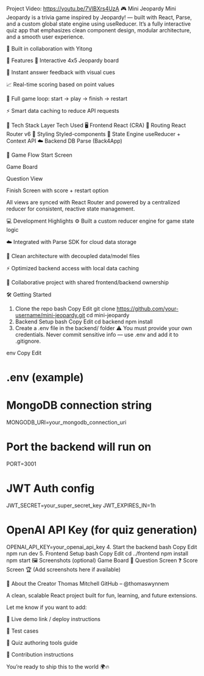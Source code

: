 Project Video: 
https://youtu.be/7VlBXrs4UzA
🎮 Mini Jeopardy
Mini Jeopardy is a trivia game inspired by Jeopardy! — built with React, Parse, and a custom global state engine using useReducer. It’s a fully interactive quiz app that emphasizes clean component design, modular architecture, and a smooth user experience.

👥 Built in collaboration with Yitong

🚀 Features
🎯 Interactive 4x5 Jeopardy board

🧠 Instant answer feedback with visual cues

📈 Real-time scoring based on point values

🔁 Full game loop: start → play → finish → restart

⚡ Smart data caching to reduce API requests

🧱 Tech Stack
Layer	Tech Used
🖥️ Frontend	React (CRA)
🔁 Routing	React Router v6
🎨 Styling	Styled-components
🧠 State Engine	useReducer + Context API
☁️ Backend DB	Parse (Back4App)

🧩 Game Flow
Start Screen

Game Board

Question View

Finish Screen with score + restart option

All views are synced with React Router and powered by a centralized reducer for consistent, reactive state management.

💻 Development Highlights
⚙️ Built a custom reducer engine for game state logic

☁️ Integrated with Parse SDK for cloud data storage

🧼 Clean architecture with decoupled data/model files

⚡ Optimized backend access with local data caching

🤝 Collaborative project with shared frontend/backend ownership

🛠️ Getting Started
1. Clone the repo
bash
Copy
Edit
git clone https://github.com/your-username/mini-jeopardy.git
cd mini-jeopardy
2. Backend Setup
bash
Copy
Edit
cd backend
npm install
3. Create a .env file in the backend/ folder
⚠️ You must provide your own credentials.
Never commit sensitive info — use .env and add it to .gitignore.

env
Copy
Edit
# .env (example)

# MongoDB connection string
MONGODB_URI=your_mongodb_connection_uri

# Port the backend will run on
PORT=3001

# JWT Auth config
JWT_SECRET=your_super_secret_key
JWT_EXPIRES_IN=1h

# OpenAI API Key (for quiz generation)
OPENAI_API_KEY=your_openai_api_key
4. Start the backend
bash
Copy
Edit
npm run dev
5. Frontend Setup
bash
Copy
Edit
cd ../frontend
npm install
npm start
🖼️ Screenshots (optional)
Game Board 🧠	Question Screen ❓	Score Screen 🏆
(Add screenshots here if available)		

🙋 About the Creator
Thomas Mitchell
GitHub – @thomaswynnem

A clean, scalable React project built for fun, learning, and future extensions.

Let me know if you want to add:

📡 Live demo link / deploy instructions

🧪 Test cases

🧩 Quiz authoring tools guide

👥 Contribution instructions

You’re ready to ship this to the world 🌍🔥
